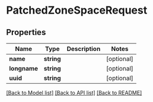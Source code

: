 # PatchedZoneSpaceRequest

## Properties
Name | Type | Description | Notes
------------ | ------------- | ------------- | -------------
**name** | **string** |  | [optional] 
**longname** | **string** |  | [optional] 
**uuid** | **string** |  | [optional] 

[[Back to Model list]](../README.md#documentation-for-models) [[Back to API list]](../README.md#documentation-for-api-endpoints) [[Back to README]](../README.md)


